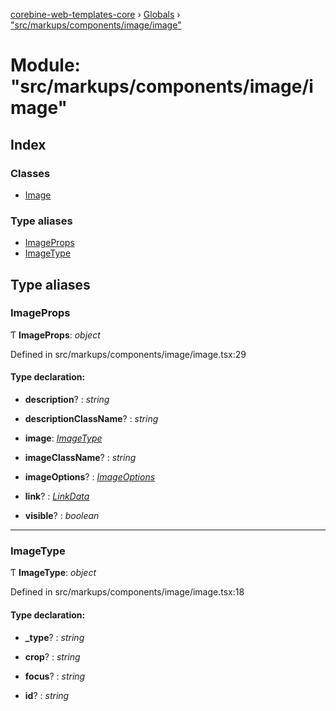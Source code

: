[corebine-web-templates-core](../README.md) › [Globals](../globals.md) › ["src/markups/components/image/image"](_src_markups_components_image_image_.md)

# Module: "src/markups/components/image/image"

## Index

### Classes

* [Image](../classes/_src_markups_components_image_image_.image.md)

### Type aliases

* [ImageProps](_src_markups_components_image_image_.md#imageprops)
* [ImageType](_src_markups_components_image_image_.md#imagetype)

## Type aliases

###  ImageProps

Ƭ **ImageProps**: *object*

Defined in src/markups/components/image/image.tsx:29

#### Type declaration:

* **description**? : *string*

* **descriptionClassName**? : *string*

* **image**: *[ImageType](_src_markups_components_image_image_.md#imagetype)*

* **imageClassName**? : *string*

* **imageOptions**? : *[ImageOptions](_src_markups_components_image_cloudinary_image_cloudinary_.md#imageoptions)*

* **link**? : *[LinkData](_src_markups_components_link_link_.md#linkdata)*

* **visible**? : *boolean*

___

###  ImageType

Ƭ **ImageType**: *object*

Defined in src/markups/components/image/image.tsx:18

#### Type declaration:

* **_type**? : *string*

* **crop**? : *string*

* **focus**? : *string*

* **id**? : *string*

